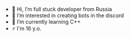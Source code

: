 - 👋 Hi, I’m full stuck developer from Russia
-  👀 I’m interested in creating bots in the discord
- 🌱 I’m currently learning C++
- ⚡ I'm 16 y.o.

<!---
Werasu62/Werasu62 is a ✨ special ✨ repository because its `README.md` (this file) appears on your GitHub profile.
You can click the Preview link to take a look at your changes.
--->

